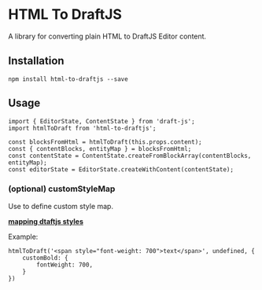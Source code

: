 # HTML To DraftJS

A library for converting plain HTML to DraftJS Editor content.

## Installation

```
npm install html-to-draftjs --save
```

## Usage

```
import { EditorState, ContentState } from 'draft-js';
import htmlToDraft from 'html-to-draftjs';

const blocksFromHtml = htmlToDraft(this.props.content);
const { contentBlocks, entityMap } = blocksFromHtml;
const contentState = ContentState.createFromBlockArray(contentBlocks, entityMap);
const editorState = EditorState.createWithContent(contentState);
```

### (optional) customStyleMap
Use to define custom style map.

**[mapping dtaftjs styles](https://draftjs.org/docs/advanced-topics-inline-styles/#mapping-a-style-string-to-css)**

Example:

```
htmlToDraft('<span style="font-weight: 700">text</span>', undefined, {
    customBold: {
        fontWeight: 700,
    }
})
```
